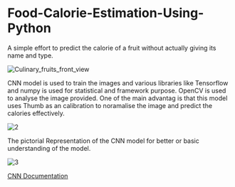# Food-Calorie-Estimation-Using-Python
A simple effort to predict the calorie of a fruit without actually giving its name and type.

![Culinary_fruits_front_view](https://github.com/HariPrashand/Food-Calorie-Estimation-Using-Python/assets/115578421/528bf073-4c0d-4ca4-9e27-f90e8ddd0a5c)

CNN model is used to train the images and various libraries like Tensorflow and numpy is used for statistical and framework purpose.
OpenCV is used to analyse the image provided. One of the main advantag is that this model uses Thumb as an calibration to noramalise the image and predict the calories effectively.

![2](https://github.com/HariPrashand/Food-Calorie-Estimation-Using-Python/assets/115578421/7260524d-8a6e-47f9-acdd-24521bf5df64)

The pictorial Representation of the CNN model for better or basic understanding of the model.

![3](https://github.com/HariPrashand/Food-Calorie-Estimation-Using-Python/assets/115578421/0bb644d4-7055-42a0-9628-18da01e16c89)

[CNN Documentation](https://www.tensorflow.org/tutorials/images/cnn)
